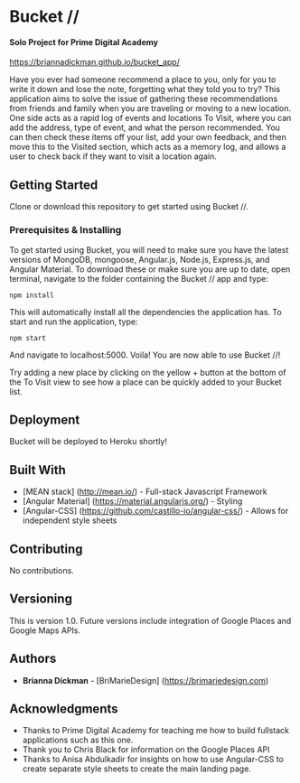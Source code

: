 # Bucket // 
#### Solo Project for Prime Digital Academy

https://briannadickman.github.io/bucket_app/


Have you ever had someone recommend a place to you, only for you to write it down and lose the note, forgetting what they told you to try? This application aims to solve the issue of gathering these recommendations from friends and family when you are traveling or moving to a new location. One side acts as a rapid log of events and locations To Visit, where you can add the address, type of event, and what the person recommended. You can then check these items off your list, add your own feedback, and then move this to the Visited section, which acts as a memory log, and allows a user to check back if they want to visit a location again. 

## Getting Started

Clone or download this repository to get started using Bucket //.

### Prerequisites & Installing

To get started using Bucket, you will need to make sure you have the latest versions of MongoDB, mongoose, Angular.js, Node.js, Express.js, and Angular Material. To download these or make sure you are up to date, open terminal, navigate to the folder containing the Bucket // app and type:

```
npm install
```

This will automatically install all the dependencies the application has. To start and run the application, type:

```
npm start
```

And navigate to localhost:5000. 
Voila! You are now able to use Bucket //!

Try adding a new place by clicking on the yellow + button at the bottom of the To Visit view to see how a place can be quickly added to your Bucket list.


## Deployment

Bucket will be deployed to Heroku shortly!

## Built With

* [MEAN stack] (http://mean.io/) - Full-stack Javascript Framework
* [Angular Material] (https://material.angularjs.org/) - Styling
* [Angular-CSS] (https://github.com/castillo-io/angular-css/) - Allows for independent style sheets

## Contributing

No contributions.

## Versioning

This is version 1.0. Future versions include integration of Google Places and Google Maps APIs.

## Authors

* **Brianna Dickman** - [BriMarieDesign] (https://brimariedesign.com)

## Acknowledgments

* Thanks to Prime Digital Academy for teaching me how to build fullstack applications such as this one.
* Thank you to Chris Black for information on the Google Places API
* Thanks to Anisa Abdulkadir for insights on how to use Angular-CSS to create separate style sheets to create the main landing page.
